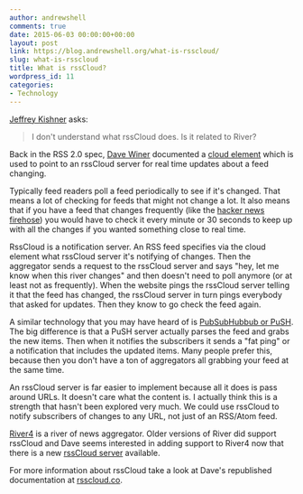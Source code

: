 ```yaml
---
author: andrewshell
comments: true
date: 2015-06-03 00:00:00+00:00
layout: post
link: https://blog.andrewshell.org/what-is-rsscloud/
slug: what-is-rsscloud
title: What is rssCloud?
wordpress_id: 11
categories:
- Technology
---
```


[Jeffrey Kishner](http://jeffreykishner.com/) asks:

> I don't understand what rssCloud does. Is it related to River?

Back in the RSS 2.0 spec, [Dave Winer](http://scripting.com/) documented a [cloud element](http://cyber.law.harvard.edu/rss/rss.html#ltcloudgtSubelementOfLtchannelgt) which is used to point to an rssCloud server for real time updates about a feed changing.

Typically feed readers poll a feed periodically to see if it's changed. That means a lot of checking for feeds that might not change a lot. It also means that if you have a feed that changes frequently (like the [hacker news firehose](http://hn.geekity.com/newstories.xml)) you would have to check it every minute or 30 seconds to keep up with all the changes if you wanted something close to real time.

RssCloud is a notification server. An RSS feed specifies via the cloud element what rssCloud server it's notifying of changes. Then the aggregator sends a request to the rssCloud server and says "hey, let me know when this river changes" and then doesn't need to poll anymore (or at least not as frequently). When the website pings the rssCloud server telling it that the feed has changed, the rssCloud server in turn pings everybody that asked for updates. Then they know to go check the feed again.

A similar technology that you may have heard of is [PubSubHubbub or PuSH](http://en.wikipedia.org/wiki/PubSubHubbub). The big difference is that a PuSH server actually parses the feed and grabs the new items. Then when it notifies the subscribers it sends a "fat ping" or a notification that includes the updated items. Many people prefer this, because then you don't have a ton of aggregators all grabbing your feed at the same time.

An rssCloud server is far easier to implement because all it does is pass around URLs. It doesn't care what the content is. I actually think this is a strength that hasn't been explored very much. We could use rssCloud to notify subscribers of changes to any URL, not just of an RSS/Atom feed.

[River4](https://github.com/scripting/river4) is a river of news aggregator. Older versions of River did support rssCloud and Dave seems interested in adding support to River4 now that there is a new [rssCloud server](https://github.com/andrewshell/rsscloud-server) available.

For more information about rssCloud take a look at Dave's republished documentation at [rsscloud.co](http://rsscloud.co/).
